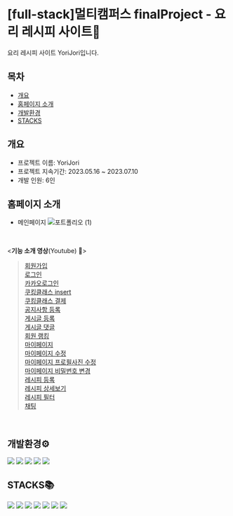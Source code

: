 <div align="left">

# [full-stack]멀티캠퍼스 finalProject - 요리 레시피 사이트🍲

요리 레시피 사이트 YoriJori입니다.

## 목차
- [개요](#개요)
- [홈페이지 소개](#홈페이지-소개)
- [개발환경](#개발환경)
- [STACKS](#stacks)

## 개요
- 프로젝트 이름: YoriJori
- 프로젝트 지속기간: 2023.05.16 ~ 2023.07.10
- 개발 인원: 6인

## 홈페이지 소개
- 메인페이지
![포트폴리오 (1)](https://github.com/SeosoyoungE/SeosoyoungE/assets/127925743/ecdd6d89-3ba7-42c9-8f16-a0b75435e213)

<br/>

<**기능 소개 영상**(Youtube) :movie_camera:>
> [회원가입](https://youtu.be/VLuAhoMf-3U)<br/>
> [로그인](https://youtu.be/uCXH3HvvI3o)<br/>
> [카카오로그인](https://youtu.be/xVhEKVfIRgA)<br/>
> [쿠킹클래스 insert](https://youtu.be/u1GmN7MFg7k)<br/>
> [쿠킹클래스 결제](https://youtu.be/h2Sbm6zZXUQ)<br/>
> [공지사항 등록](https://youtu.be/YKd0irdaOjM)<br/>
> [게시글 등록](https://youtu.be/oTlqhbuK7Jc)<br/>
> [게시글 댓글](https://youtu.be/X8SEYORnt3M)<br/>
> [회원 랭킹](https://youtu.be/GTyOXOOePCI)<br/>
> [마이페이지](https://youtu.be/4CvJ1uWFq-w)<br/>
> [마이페이지 수정](https://youtu.be/3wgqqCZqeX8)<br/>
> [마이페이지 프로필사진 수정](https://youtu.be/41NF-oV5fnw)<br/>
> [마이페이지 비밀번호 변경](https://youtu.be/LkyMiA-csD8)<br/>
> [레시피 등록](https://youtu.be/6ZxssJKbBbg)<br/>
> [레시피 상세보기](https://youtu.be/x32vCvrcqc0)<br/>
> [레시피 필터](https://youtu.be/Xqb071KUzrA)<br/>
> [채팅](https://www.youtube.com/watch?v=9so10OoHGbk&feature=youtu.be)<br/>
<br/>

## 개발환경⚙
<img src="https://img.shields.io/badge/Spring Boot-6DB33F?style=for-the-badge&logo=spring&logoColor=white"> <img src="https://img.shields.io/badge/java 11-E34F26?style=for-the-badge&logo=java&logoColor=white"> <img src="https://img.shields.io/badge/maven-064F8C?style=for-the-badge&logo=java&logoColor=white"> <img src="https://img.shields.io/badge/github-181717?style=for-the-badge&logo=github&logoColor=white"> <img src="https://img.shields.io/badge/git-F05032?style=for-the-badge&logo=git&logoColor=white">


## STACKS📚
<img src="https://img.shields.io/badge/html5-E34F26?style=for-the-badge&logo=html5&logoColor=white"> <img src="https://img.shields.io/badge/css-1572B6?style=for-the-badge&logo=css3&logoColor=white"> <img src="https://img.shields.io/badge/javascript-F7DF1E?style=for-the-badge&logo=javascript&logoColor=black"> <img src="https://img.shields.io/badge/jpa-E34F26?style=for-the-badge&logo=java&logoColor=white"> <img src="https://img.shields.io/badge/thymeleaf-005F0F?style=for-the-badge&logo=thymeleaf&logoColor=white"> <img src="https://img.shields.io/badge/mysql-4479A1?style=for-the-badge&logo=mysql&logoColor=white"> <img src="https://img.shields.io/badge/jquery-0769AD?style=for-the-badge&logo=jquery&logoColor=white">

</div>
